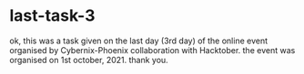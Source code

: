 # last-task-3
ok, this was a task given on the last day (3rd day) of the online event organised by Cybernix-Phoenix collaboration with Hacktober. the event was  organised on 1st october, 2021. thank you.
